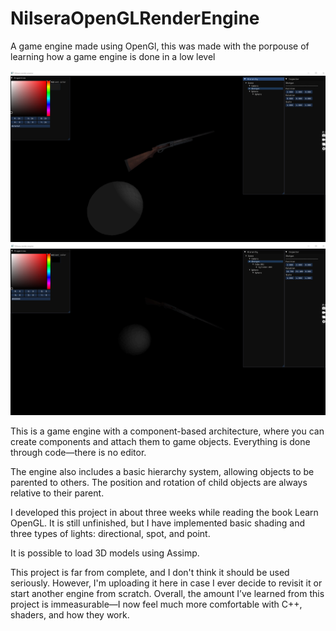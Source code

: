# NilseraOpenGLRenderEngine
 A game engine made using OpenGl, this was made with the porpouse of learning how a game engine is done in a low level

![Alt text](screenshots/0.png?raw=true) ![Alt text](screenshots/1.png?raw=true)

This is a game engine with a component-based architecture, where you can create components and attach them to game objects. Everything is done through code—there is no editor.

The engine also includes a basic hierarchy system, allowing objects to be parented to others. The position and rotation of child objects are always relative to their parent.

I developed this project in about three weeks while reading the book Learn OpenGL. It is still unfinished, but I have implemented basic shading and three types of lights: directional, spot, and point.

It is possible to load 3D models using Assimp.

This project is far from complete, and I don't think it should be used seriously. However, I'm uploading it here in case I ever decide to revisit it or start another engine from scratch. Overall, the amount I’ve learned from this project is immeasurable—I now feel much more comfortable with C++, shaders, and how they work.
